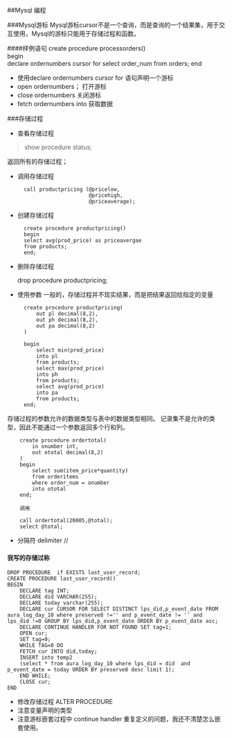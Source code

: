 ##Mysql 编程

###Mysql游标
Mysql游标cursor不是一个查询，而是查询的一个结果集，用于交互使用，Mysql的游标只能用于存储过程和函数。

####样例语句
		create procedure processorders()  
		begin  
		   declare ordernumbers cursor
		   for
		   select order_num from orders;
		end

- 使用declare ordernumbers cursor for  语句声明一个游标
- open ordernumbers； 打开游标
- close ordernumbers  关闭游标
- fetch ordernumbers into 获取数据

###存储过程
- 查看存储过程
> show procedure status;

返回所有的存储过程；
- 调用存储过程

		call productpricing (@pricelow,  
							 @pricehigh,  
							 @priceaverage);  

- 创建存储过程

		create procedure productpricing()  
		begin  
		select avg(prod_price) as priceavergae  
		from products;  
		end;  

- 删除存储过程

	drop procedure productpricing;  

- 使用参数
一般的，存储过程并不现实结果，而是把结果返回给指定的变量  

		create procedure productpricing(  
			out pl decimal(8,2),  
			out ph decimal(8,2),  
			out pa decimal(8,2)  
		)  
		
		begin  
			select min(prod_price)  
			into pl  
			from products;  
			select max(prod_price)  
			into ph  
			from products;  
			select avg(prod_price)  
			into pa  
			from products;  
		end;  

存储过程的参数允许的数据类型与表中的数据类型相同。
记录集不是允许的类型，因此不能通过一个参数返回多个行和列。

		create procedure ordertotal(
			in onumber int,
			out ototal decimal(8,2)
		)
		begin
			select sum(item_price*quantity)
			from orderitems
			where order_num = onumber
			into ototal
		end;
	
		调用
		
		call ordertotal(20005,@total);
		select @total;

- 分隔符
	delimiter //


#### 我写的存储过称

	DROP PROCEDURE  if EXISTS last_user_record;
	CREATE PROCEDURE last_user_record()
	BEGIN
		DECLARE tag INT;
		DECLARE did VARCHAR(255);
		DECLARE today varchar(255);
		DECLARE cur CURSOR FOR SELECT DISTINCT lps_did,p_event_date FROM aura_log_day_10 where preserve8 !='' and p_event_date != '' and lps_did !=0 GROUP BY lps_did,p_event_date ORDER BY p_event_date asc;
		DECLARE CONTINUE HANDLER FOR NOT FOUND SET tag=1;
		OPEN cur;
		SET tag=0;
		WHILE TAG=0 DO
		FETCH cur INTO did,today;
		INSERT into temp2
		(select * from aura_log_day_10 where lps_did = did  and p_event_date = today ORDER BY preserve8 desc limit 1);
 		END WHILE;
 		CLOSE cur;
 	END

- 修改存储过程
	ALTER PROCEDURE
- 注意变量声明的类型
- 注意游标嵌套过程中 continue handler 重复定义的问题，我还不清楚怎么嵌套使用。